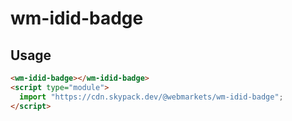 # wm-idid-badge

## Usage

```html
<wm-idid-badge></wm-idid-badge>
<script type="module">
  import "https://cdn.skypack.dev/@webmarkets/wm-idid-badge";
</script>
```

